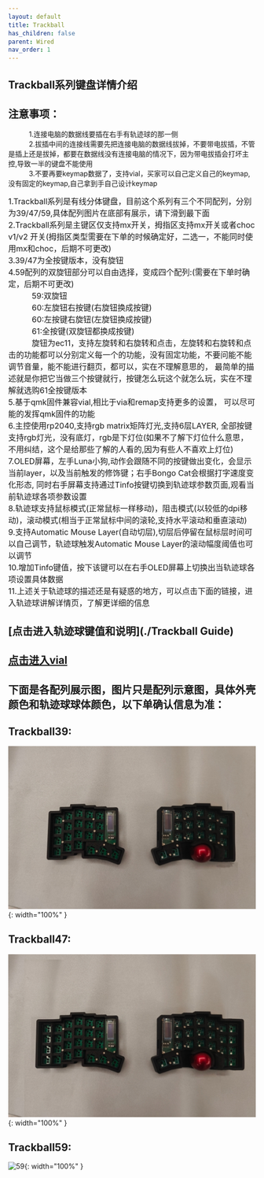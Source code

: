 ```yaml
---
layout: default
title: Trackball
has_children: false
parent: Wired
nav_order: 1
---
```

## Trackball系列键盘详情介绍
## 注意事项：<br/>
<div>
&emsp;&emsp;&emsp;1.连接电脑的数据线要插在右手有轨迹球的那一侧<br/>
&emsp;&emsp;&emsp;2.拔插中间的连接线需要先把连接电脑的数据线拔掉，不要带电拔插，不管是插上还是拔掉，都要在数据线没有连接电脑的情况下，因为带电拔插会打坏主控,导致一半的键盘不能使用<br/>
&emsp;&emsp;&emsp;3.不要再要keymap数据了，支持vial，买家可以自己定义自己的keymap,没有固定的keymap,自己拿到手自己设计keymap<br/>

<font size=3>1.Trackball系列是有线分体键盘，目前这个系列有三个不同配列，分别为39/47/59,具体配列图片在底部有展示，请下滑到最下面</font><br/>
<font size=3>2.Trackball系列是主键区仅支持mx开关，拇指区支持mx开关或者choc v1/v2 开关(拇指区类型需要在下单的时候确定好，二选一，不能同时使用mx和choc，后期不可更改)</font><br/>
<font size=3>3.39/47为全按键版本，没有旋钮</font><br/>
<font size=3>4.59配列的双旋钮部分可以自由选择，变成四个配列:(需要在下单时确定，后期不可更改)</font><br/>
<font size=3>&emsp;&emsp;&emsp;59:双旋钮</font><br/>
<font size=3>&emsp;&emsp;&emsp;60:左旋钮右按键(右旋钮换成按键)</font><br/>
<font size=3>&emsp;&emsp;&emsp;60:左按键右旋钮(左旋钮换成按键)</font><br/>
<font size=3>&emsp;&emsp;&emsp;61:全按键(双旋钮都换成按键)</font><br/>
<font size=3>&emsp;&emsp;&emsp;旋钮为ec11，支持左旋转和右旋转和点击，左旋转和右旋转和点击的功能都可以分别定义每一个的功能，没有固定功能，不要问能不能调节音量，能不能进行翻页，都可以，实在不理解意思的，
最简单的描述就是你把它当做三个按键就行，按键怎么玩这个就怎么玩，实在不理解就选购61全按键版本</font><br/>
<font size=3>5.基于qmk固件兼容vial,相比于via和remap支持更多的设置，
  可以尽可能的发挥qmk固件的功能</font><br/>
<font size=3>6.主控使用rp2040,支持rgb matrix矩阵灯光,支持6层LAYER, 全部按键支持rgb灯光，没有底灯，rgb是下灯位(如果不了解下灯位什么意思，不用纠结，这个是给那些了解的人看的,因为有些人不喜欢上灯位)</font><br/>
<font size=3>7.OLED屏幕，左手Luna小狗,动作会跟随不同的按键做出变化，会显示当前layer，以及当前触发的修饰键；右手Bongo Cat会根据打字速度变化形态,
同时右手屏幕支持通过Tinfo按键切换到轨迹球参数页面,观看当前轨迹球各项参数设置</font><br/>
<font size=3>8.轨迹球支持鼠标模式(正常鼠标一样移动)，阻击模式(以较低的dpi移动)，滚动模式(相当于正常鼠标中间的滚轮,支持水平滚动和垂直滚动)</font><br/>
<font size=3>9.支持Automatic Mouse Layer(自动切层),切层后停留在鼠标层时间可以自己调节，轨迹球触发Automatic Mouse Layer的滚动幅度阈值也可以调节</font><br/>
<font size=3>10.增加Tinfo键值，按下该键可以在右手OLED屏幕上切换出当轨迹球各项设置具体数据</font><br/>
<font size=3>11.上述关于轨迹球的描述还是有疑惑的地方，可以点击下面的链接，进入轨迹球讲解详情页，了解更详细的信息</font><br/>
</div>
 

## [点击进入轨迹球键值和说明](./Trackball Guide)
## [点击进入vial](./vial)

## 下面是各配列展示图，图片只是配列示意图，具体外壳颜色和轨迹球球体颜色，以下单确认信息为准：
## Trackball39:<br/>
![39](/static/trackball/39.jpeg){: width="100%" }<br/>
## Trackball47:<br/>
![47](/static/trackball/47.jpeg){: width="100%" }<br/>
## Trackball59:<br/>
![59](/static/trackball/59.jpeg){: width="100%" }<br/>

